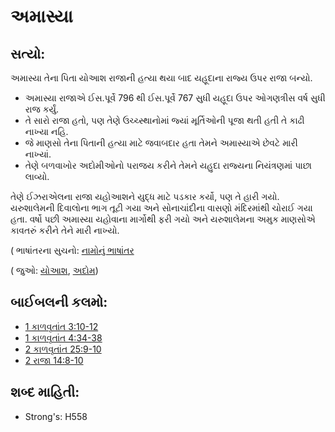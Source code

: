 # અમાસ્યા

## સત્યો:

અમાસ્યા તેના પિતા યોઆશ રાજાની હત્યા થયા બાદ યહૂદાના રાજ્ય ઉપર રાજા બન્યો.

* અમાસ્યા રાજાએ ઈસ.પૂર્વે 796 થી ઈસ.પૂર્વે 767 સુધી યહૂદા ઉપર ઓગણત્રીસ વર્ષ સુધી રાજ કર્યું.
* તે સારો રાજા હતો, પણ તેણે ઉચ્ચ્સ્થાનોમાં જ્યાં મૂર્તિઓની પૂજા થતી હતી તે કાઢી નાખ્યા નહિ.
* જે માણસો તેના પિતાની હત્યા માટે જવાબદાર હતા તેમને અમાસ્યાએ છેવટે મારી નાખ્યાં.
* તેણે બળવાખોર અદોમીઓનો પરાજય કરીને તેમને યહુદા રાજ્યના નિયંત્રણમાં પાછા લાવ્યો.

તેણે ઈઝરાએલના રાજા યહોઆશને યુદ્ધ માટે પડકાર કર્યો, પણ તે હારી ગયો.
યરુશાલેમની દિવાલોના ભાગ તૂટી ગયા અને સોનાચાંદીના વાસણો મંદિરમાંથી ચોરાઈ ગયા હતા.
વર્ષો પછી અમાસ્યા યહોવાના માર્ગોથી ફરી ગયો અને યરુશાલેમના અમુક માણસોએ કાવતરું કરીને તેને મારી નાખ્યો.

( ભાષાંતરના સુચનો: [નામોનું ભાષાંતર](rc://gu/ta/man/translate/translate-names)

( જુઓ: [યોઆશ](../names/joash.md), [અદોમ](../names/edom.md))

## બાઈબલની કલમો: 

* [1 કાળવૃતાંત 3:10-12](rc://gu/tn/help/1ch/03/10)
* [1 કાળવૃતાંત 4:34-38](rc://gu/tn/help/1ch/04/34)
* [2 કાળવૃતાંત 25:9-10](rc://gu/tn/help/2ch/25/09)
* [2 રાજા 14:8-10](rc://gu/tn/help/2ki/14/08)

## શબ્દ માહિતી: 

* Strong's: H558
